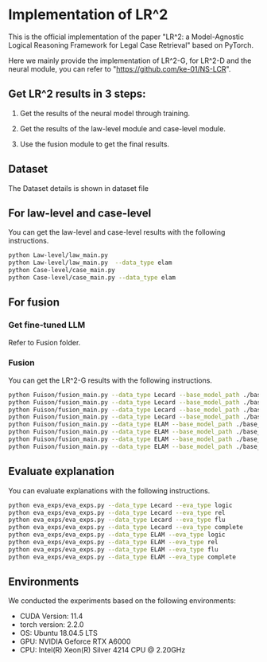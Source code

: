 # Implementation of LR^2
This is the official implementation of the paper "LR^2: a Model-Agnostic Logical Reasoning Framework for Legal
Case Retrieval" based on PyTorch.

Here we mainly provide the implementation of LR^2-G, for LR^2-D and the neural module, you can refer to "https://github.com/ke-01/NS-LCR".

## Get LR^2 results in 3 steps: 
1. Get the results of the neural model through training. 

2. Get the results of the law-level module and case-level module. 

3. Use the fusion module to get the final results.

## Dataset
The Dataset details is shown in dataset file

## For law-level and case-level
You can get the law-level and case-level results with the following instructions.

```bash
python Law-level/law_main.py  
python Law-level/law_main.py  --data_type elam
python Case-level/case_main.py
python Case-level/case_main.py --data_type elam
```

## For fusion
### Get fine-tuned LLM
Refer to Fusion folder.

### Fusion
You can get the LR^2-G results with the following instructions.

```bash
python Fuison/fusion_main.py --data_type Lecard --base_model_path ./base_model_res/Lecard_bert_res.json
python Fuison/fusion_main.py --data_type Lecard --base_model_path ./base_model_res/Lecard_bertpli_res.json
python Fuison/fusion_main.py --data_type Lecard --base_model_path ./base_model_res/Lecard_lawformer_res.json
python Fuison/fusion_main.py --data_type Lecard --base_model_path ./base_model_res/Lecard_shaobert_res.json
python Fuison/fusion_main.py --data_type ELAM --base_model_path ./base_model_res/elam_bert_res.json
python Fuison/fusion_main.py --data_type ELAM --base_model_path ./base_model_res/elam_bertpli_res.json
python Fuison/fusion_main.py --data_type ELAM --base_model_path ./base_model_res/elam_lawformer_res.json
python Fuison/fusion_main.py --data_type ELAM --base_model_path ./base_model_res/elam_shaobert_res.json
```

## Evaluate explanation
You can evaluate explanations with the following instructions.

```bash
python eva_exps/eva_exps.py --data_type Lecard --eva_type logic
python eva_exps/eva_exps.py --data_type Lecard --eva_type rel
python eva_exps/eva_exps.py --data_type Lecard --eva_type flu
python eva_exps/eva_exps.py --data_type Lecard --eva_type complete
python eva_exps/eva_exps.py --data_type ELAM --eva_type logic
python eva_exps/eva_exps.py --data_type ELAM --eva_type rel
python eva_exps/eva_exps.py --data_type ELAM --eva_type flu
python eva_exps/eva_exps.py --data_type ELAM --eva_type complete
```

## Environments
We conducted the experiments based on the following environments:
* CUDA Version: 11.4
* torch version: 2.2.0
* OS: Ubuntu 18.04.5 LTS
* GPU: NVIDIA Geforce RTX A6000
* CPU: Intel(R) Xeon(R) Silver 4214 CPU @ 2.20GHz